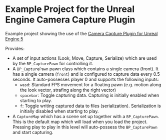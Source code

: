 # Example Project for the Unreal Engine Camera Capture Plugin

Example project showing the use of the [Camera Capture Plugin for Unreal
Engine 5](https://github.com/finger563/unreal-camera-capture)

Provides:
- A set of input actions (Look, Move, Capture, Serialize) which are used by the
  `BP_CapturePawn` for controlling it.
- A `BP_CapturePawn` pawn class which contains a single camera (front). It has a
  single camera (`front`) and is configured to capture data every 0.5 seconds.
  It auto-possesses player 0 and supports the following inputs:
  - `wasd`: Standard FPS movement for a floating pawn (e.g. motion along the
    look vector, strafing along the right vector)
  - `spacebar`: Toggle capturing data. Capturing is initially enabled when
    starting to play.
  - `f`: Toggle writing captured data to files (serialization). Serialization is
    initially disabled when starting to play.
- A `CaptureMap` which has a scene set up together with a `BP_CapturePawn`. This
  is the default map which will load when you load the project. Pressing play to
  play in this level will auto-possess the `BP_CapturePawn` and start capturing.
